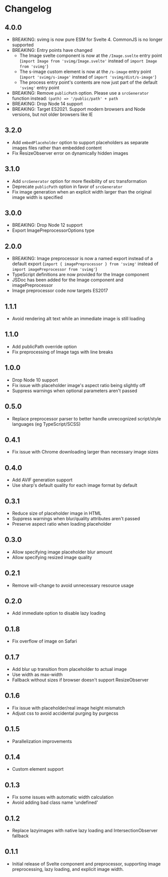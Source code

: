 # Changelog

## 4.0.0

* BREAKING: svimg is now pure ESM for Svelte 4. CommonJS is no longer supported
* BREAKING: Entry points have changed
    * The Image svelte component is now at the `/Image.svelte` entry point (`import Image from 'svimg/Image.svelte'` instead of `import Image from 'svimg'`)
    * The s-image custom element is now at the `/s-image` entry point (`import 'svimg/s-image'` instead of `import 'svimg/dist/s-image'`)
    * The process entry point's contents are now just part of the default `'svimg'` entry point
* BREAKING: Remove `publicPath` option. Please use a `srcGenerator` function instead: `(path) => '/public/path' + path`
* BREAKING: Drop Node 14 support
* BREAKING: Target ES2021. Support modern browsers and Node versions, but not older browsers like IE

## 3.2.0

* Add `embedPlaceholder` option to support placeholders as separate images files rather than embedded content
* Fix ResizeObserver error on dynamically hidden images

## 3.1.0

* Add `srcGenerator` option for more flexibility of src transformation
* Deprecate `publicPath` option in favor of `srcGenerator`
* Fix image generation when an explicit width larger than the original image width is specified

## 3.0.0

* BREAKING: Drop Node 12 support
* Export ImagePreprocessorOptions type

## 2.0.0

* BREAKING: Image preprocessor is now a named export instead of a default export (`import { imagePreprocessor } from 'svimg'` instead of `import imagePreprocessor from 'svimg'`)
* TypeScript definitions are now provided for the Image component
* JSDoc has been added for the Image component and imagePreprocessor
* Image preprocessor code now targets ES2017

## 1.1.1

* Avoid rendering alt text while an immediate image is still loading

## 1.1.0

* Add publicPath override option
* Fix preprocessing of Image tags with line breaks

## 1.0.0

* Drop Node 10 support
* Fix issue with placeholder image's aspect ratio being slightly off
* Suppress warnings when optional parameters aren't passed

## 0.5.0

* Replace preprocessor parser to better handle unrecognized script/style languages (eg TypeScript/SCSS)

## 0.4.1

* Fix issue with Chrome downloading larger than necessary image sizes

## 0.4.0

* Add AVIF generation support
* Use sharp's default quality for each image format by default

## 0.3.1

* Reduce size of placeholder image in HTML
* Suppress warnings when blur/quality attributes aren't passed
* Preserve aspect ratio when loading placeholder

## 0.3.0

* Allow specifying image placeholder blur amount
* Allow specifying resized image quality

## 0.2.1

* Remove will-change to avoid unnecessary resource usage

## 0.2.0

* Add immediate option to disable lazy loading

## 0.1.8

* Fix overflow of image on Safari

## 0.1.7

* Add blur up transition from placeholder to actual image
* Use width as max-width
* Fallback without sizes if browser doesn't support ResizeObserver

## 0.1.6

* Fix issue with placeholder/real image height mismatch
* Adjust css to avoid accidental purging by purgecss

## 0.1.5

* Parallelization improvements

## 0.1.4

* Custom element support

## 0.1.3

* Fix some issues with automatic width calculation
* Avoid adding bad class name 'undefined'

## 0.1.2

* Replace lazyimages with native lazy loading and IntersectionObserver fallback

## 0.1.1

* Initial release of Svelte component and preprocessor, supporting image preprocessing, lazy loading, and explicit image width.